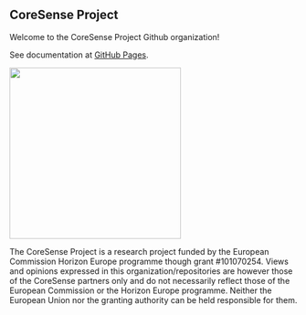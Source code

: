 ## CoreSense Project

Welcome to the CoreSense Project Github organization!

See documentation at [GitHub Pages](http://coresenseeu.github.io).

<img src="https://github.com/CoreSenseEU/.github/assets/2526542/83370b47-e070-4308-9054-abc29c46b510.png" width="300">

The CoreSense Project is a research project funded by the European Commission Horizon Europe programme though grant #101070254. Views and opinions expressed in this organization/repositories are however those of the CoreSense partners only and do not necessarily reflect those of the European Commission or the Horizon Europe programme. Neither the European Union nor the granting authority can be held responsible for them.
